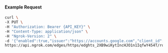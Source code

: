 <!-- Code generated for API Clients. DO NOT EDIT. -->

#### Example Request

```bash
curl \
-X PUT \
-H "Authorization: Bearer {API_KEY}" \
-H "Content-Type: application/json" \
-H "Ngrok-Version: 2" \
-d '{"enabled":true,"issuer":"https://accounts.google.com","client_id":"some-client-id","client_secret":"some-client-secret","scopes":["profile"]}' \
https://api.ngrok.com/edges/https/edghts_2XB9wiKytIncHJO1n1IqfwY454T/routes/edghtsrt_2XB9wd5FBNJUQI6hmgvMAJ5Qd5A/oidc
```
